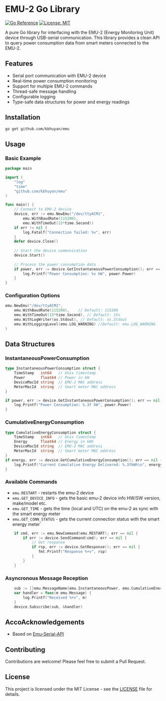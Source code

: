 # EMU-2 Go Library

[![Go Reference](https://pkg.go.dev/badge/github.com/kbhuyan/emu.svg)](https://pkg.go.dev/github.com/kbhuyan/emu)
[![License: MIT](https://img.shields.io/badge/License-MIT-yellow.svg)](https://opensource.org/licenses/MIT)

A pure Go library for interfacing with the EMU-2 (Energy Monitoring Unit) device through USB-serial communication. This library provides a clean API to query power consumption data from smart meters connected to the EMU-2.

## Features

- Serial port communication with EMU-2 device
- Real-time power consumption monitoring
- Support for multiple EMU-2 commands
- Thread-safe message handling
- Configurable logging
- Type-safe data structures for power and energy readings

## Installation

```bash
go get github.com/kbhuyan/emu
```

## Usage

### Basic Example

```go
package main

import (
    "log"
    "time"
    "github.com/kbhuyan/emu"
)

func main() {
    // Connect to EMU-2 device
    device, err := emu.NewEmu("/dev/ttyACM1",
        emu.WithBaudRate(115200),
        emu.WithTimeOut(15*time.Second))
    if err != nil {
        log.Fatalf("Connection failed: %v", err)
    }
    defer device.Close()
    
    // Start the device communication
    device.Start()
    
    // Process the power consumption data
    if power, err := device.GetInstantaneousPowerConsumption(); err == nil {
        log.Printf("Power Consumption: %v kW", power.Power)
    }
}
```

### Configuration Options

```go
emu.NewEmu("/dev/ttyACM1",
    emu.WithBaudRate(115200),    // Default: 115200
    emu.WithTimeOut(15*time.Second), // Default: 15s
    emu.WithLogWriter(os.Stdout), // Default: os.Stdout
    emu.WithLoggingLevel(emu.LOG_WARNING) //Default: emu.LOG_WARNING
)
```

## Data Structures

### InstantaneousPowerConsumption
```go
type InstantaneousPowerConsumption struct {
    TimeStamp   int64   // Unix timestamp
    Power       float64 // Power in kW
    DeviceMacId string  // EMU-2 MAC address
    MeterMacId  string  // Smart meter MAC address
}

if power, err := device.GetInstantaneousPowerConsumption(); err == nil {
    log.Printf("Power Consumption: %.3f kW", power.Power)
}
```

### CumulativeEnergyConsumption
```go
type CumulativeEnergyConsumption struct {
    TimeStamp   int64   // Unix timestamp
    Energy      float64 // Energy in kWh
    DeviceMacId string  // EMU-2 MAC address
    MeterMacId  string  // Smart meter MAC address
}
if energy, err := device.GetCumulativeEnergyConsumption(); err == nil {
    log.Printf("Current Cumulative Energy Delivered: %.3fkWh\n", energy.Energy)
}
```

### Available Commands

- `emu.RESTART`				- restarts the emu-2 device
- `emu.GET_DEVICE_INFO`		- gets the basic emu-2 device info HW/SW version, make/model etc.
- `emu.GET_TIME`			- gets the time (local and UTC) on the emu-2 as sync with the smart energy meter
- `emu.GET_CONN_STATUS`		- gets the current connection status with the smart energy meter`

```go
    if cmd, err := emu.NewCommand(emu.RESTART); err == nil {
        if err := device.SendCommand(cmd); err == nil {
            // Get response
            if rsp, err := device.GetResponse(); err == nil {
               fmt.Printf("Response %+v", rsp)
            }
	    }
    }
```

### Asyncronous Message Reception
```go
	sub := []emu.MessageName{emu.InstantaneousPower, emu.CumulativeEnergy}
	var handler = func(m emu.Message) {
		log.Printf("Received %+v", m)
	}
	device.Subscribe(sub, &handler)
```
## AccoAcknowledgements

* Based on [Emu-Serial-API](https://github.com/rainforestautomation/Emu-Serial-API)

## Contributing

Contributions are welcome! Please feel free to submit a Pull Request.

## License

This project is licensed under the MIT License - see the [LICENSE](LICENSE) file for details.
